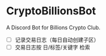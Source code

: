 # CryptoBillionsBot

A Discord Bot for Billions Crypto Club.

- [ ] 记录交易日志（每日自动创建子区）
- [ ] 交易日志按 日/标签/关键字 检索